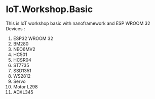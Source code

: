 # IoT.Workshop.Basic
This is IoT workshop basic with nanoframework and ESP WROOM 32
Devices :
1. ESP32 WROOM 32
2. BM280
3. NEO6MV2 
4. HC501
5. HCSR04
6. ST7735
7. SSD1351
8. WS2812
9. Servo
10. Motor L298
11. ADXL345

